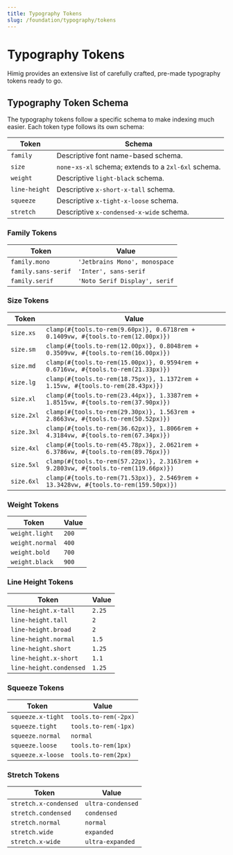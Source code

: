 ```yaml
---
title: Typography Tokens
slug: /foundation/typography/tokens
---
```

# Typography Tokens
Himig provides an extensive list of carefully crafted, pre-made typography tokens ready to go.

## Typography Token Schema
The typography tokens follow a specific schema to make indexing much easier. Each token type follows its own schema:

| Token         | Schema                                                |
|---------------|-------------------------------------------------------|
| `family`      | Descriptive font name-based schema.                   |
| `size`        | `none`-`xs-xl` schema; extends to a `2xl-6xl` schema. |
| `weight`      | Descriptive `light-black` schema.                     |
| `line-height` | Descriptive `x-short-x-tall` schema.                  |
| `squeeze`     | Descriptive `x-tight-x-loose` schema.                 |
| `stretch`     | Descriptive `x-condensed-x-wide` schema.              |

### Family Tokens
| Token               | Value                         |
|---------------------|-------------------------------|
| `family.mono`       | `'Jetbrains Mono', monospace` |
| `family.sans-serif` | `'Inter', sans-serif`         |
| `family.serif`      | `'Noto Serif Display', serif` |


### Size Tokens
| Token      | Value                                                                               |
|------------|-------------------------------------------------------------------------------------|
| `size.xs`  | `clamp(#{tools.to-rem(9.60px)}, 0.6718rem + 0.1409vw, #{tools.to-rem(12.00px)})`    |
| `size.sm`  | `clamp(#{tools.to-rem(12.00px)}, 0.8048rem + 0.3509vw, #{tools.to-rem(16.00px)})`   |
| `size.md`  | `clamp(#{tools.to-rem(15.00px)}, 0.9594rem + 0.6716vw, #{tools.to-rem(21.33px)})`   |
| `size.lg`  | `clamp(#{tools.to-rem(18.75px)}, 1.1372rem + 1.15vw, #{tools.to-rem(28.43px)})`     |
| `size.xl`  | `clamp(#{tools.to-rem(23.44px)}, 1.3387rem + 1.8515vw, #{tools.to-rem(37.90px)})`   |
| `size.2xl` | `clamp(#{tools.to-rem(29.30px)}, 1.563rem + 2.8663vw, #{tools.to-rem(50.52px)})`    |
| `size.3xl` | `clamp(#{tools.to-rem(36.62px)}, 1.8066rem + 4.3184vw, #{tools.to-rem(67.34px)})`   |
| `size.4xl` | `clamp(#{tools.to-rem(45.78px)}, 2.0621rem + 6.3786vw, #{tools.to-rem(89.76px)})`   |
| `size.5xl` | `clamp(#{tools.to-rem(57.22px)}, 2.3163rem + 9.2803vw, #{tools.to-rem(119.66px)})`  |
| `size.6xl` | `clamp(#{tools.to-rem(71.53px)}, 2.5469rem + 13.3428vw, #{tools.to-rem(159.50px)})` |


### Weight Tokens
| Token           | Value |
|-----------------|-------|
| `weight.light`  | `200` |
| `weight.normal` | `400` |
| `weight.bold`   | `700` |
| `weight.black`  | `900` |


### Line Height Tokens
| Token                   | Value  |
|-------------------------|--------|
| `line-height.x-tall`    | `2.25` |
| `line-height.tall`      | `2`    |
| `line-height.broad`     | `2`    |
| `line-height.normal`    | `1.5`  |
| `line-height.short`     | `1.25` |
| `line-height.x-short`   | `1.1`  |
| `line-height.condensed` | `1.25` |

### Squeeze Tokens
| Token             | Value                |
|-------------------|----------------------|
| `squeeze.x-tight` | `tools.to-rem(-2px)` |
| `squeeze.tight`   | `tools.to-rem(-1px)` |
| `squeeze.normal`  | `normal`             |
| `squeeze.loose`   | `tools.to-rem(1px)`  |
| `squeeze.x-loose` | `tools.to-rem(2px)`  |

### Stretch Tokens
| Token                 | Value             |
|-----------------------|-------------------|
| `stretch.x-condensed` | `ultra-condensed` |
| `stretch.condensed`   | `condensed`       |
| `stretch.normal`      | `normal`          |
| `stretch.wide`        | `expanded`        |
| `stretch.x-wide`      | `ultra-expanded`  |

